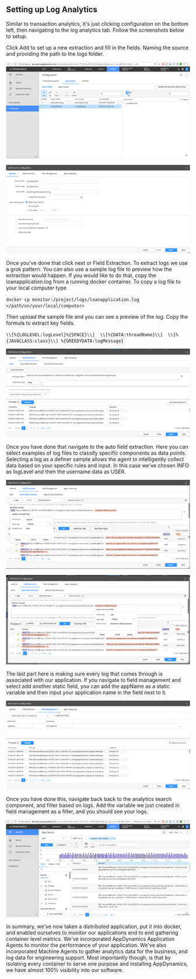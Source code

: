 ## Setting up Log Analytics

Similar to transaction analytics, it's just clicking configuration on the bottom left, then navigating to the log analytics tab. Follow the screenshots below to setup.

Click Add to set up a new extraction and fill in the fields. Naming the source and providing
the path to the logs folder.

![Log Analytics](./assets/images/11.png)

![Log Analytics Setup](./assets/images/12.png)


Once you've done that click next or Field Extraction. To extract logs we use a grok pattern. You can also use a sample log file to preview how the extraction would happen. If you would like to do that, copy the loanapplication.log from a running docker container. To copy a log file to your local computer type

`docker cp monitor:/project/logs/loanapplication.log </path/on/your/local/computer>`

Then upload the sample file and you can see a preview of the log. Copy the formula to extract
key fields.

`\\[%{LOGLEVEL:logLevel}%{SPACE}\\]  \\[%{DATA:threadName}\\]  \\[%{JAVACLASS:class}\\] %{GREEDYDATA:logMessage}`

![Grok](./assets/images/13.png)

Once you have done that navigate to the auto field extraction. Here you can select
examples of log files to classify specific components as data points. Selecting a log as a definer sample allows the agent to intelligently collect data based on your specific rules and input. In this case we've chosen INFO as logLevel and then the username data as USER.

![Auto Extraction](./assets/images/14.png)

![Auto Extraction 2](./assets/images/15.png)

The last part here is making sure every log that comes through is associated with our application. If you navigate to field management and select add another static field, you can
add the appName as a static variable and then input your application name in the
field next to it.

![Field Management](./assets/images/16.png)

Once you have done this, navigate back back to the analytics search component, and filter based on logs. Add the variable we just created in field management as a filter, and you should see your logs.

![Log Search](./assets/images/17.png)

In summary, we've now taken a distributed application, put it into docker, and enabled ourselves to monitor
our applications end to end gathering container level metrics. We've incorporated AppDynamics Application Agents to monitor the performance of your application. We've also incorporated Machine Agents to gather analytics data for the business, and log data for engineering support. Most importantly though, is that by isolating every container to serve one purpose and installing AppDynamics, we have almost 100% visibility into our software.
